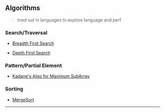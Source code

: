 
## Algorithms

> tried out in languages to explore language and perf


### Search/Traversal

* [Breadth First Search](./breadth-first-search.jl)

* [Depth First Search](./depth-first-search.jl)


### Pattern/Partial Element

* [Kadane's Algo for Maximum SubArray](./kadane.py)


### Sorting

* [MergeSort](./mergesort.py)

---
